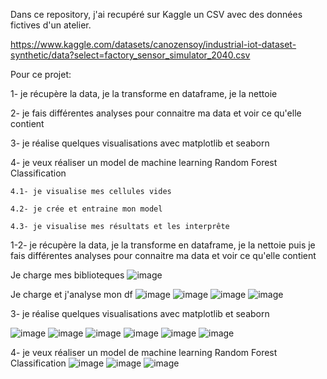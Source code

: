 Dans ce repository, j'ai recupéré sur Kaggle un CSV avec des données fictives d'un atelier.

https://www.kaggle.com/datasets/canozensoy/industrial-iot-dataset-synthetic/data?select=factory_sensor_simulator_2040.csv

Pour ce projet:

1- je récupère la data, je la transforme en dataframe, je la nettoie

2- je fais différentes analyses pour connaitre ma data et voir ce qu'elle contient

3- je réalise quelques visualisations avec matplotlib et seaborn

4- je veux réaliser un model de machine learning Random Forest Classification

    4.1- je visualise mes cellules vides
    
    4.2- je crée et entraine mon model
    
    4.3- je visualise mes résultats et les interprête

1-2- je récupère la data, je la transforme en dataframe, je la nettoie puis je fais différentes analyses pour connaitre ma data et voir ce qu'elle contient

Je charge mes biblioteques
![image](https://github.com/user-attachments/assets/647a6b48-d719-4480-b4fd-b4f6b9768f84)

Je charge et j'analyse mon df
![image](https://github.com/user-attachments/assets/6728d921-ba3a-4035-b7ce-48b82a91efd1)
![image](https://github.com/user-attachments/assets/4555102e-9a44-402e-88be-4e1844e75780)
![image](https://github.com/user-attachments/assets/3c78cb94-f58f-481f-8df4-8923162a7fd6)
![image](https://github.com/user-attachments/assets/926ae2e3-b63d-4781-a265-2f22a92d16d7)

3- je réalise quelques visualisations avec matplotlib et seaborn

![image](https://github.com/user-attachments/assets/ec3d6c08-5a1d-4e73-8436-a2c9e4fc5d9e)
![image](https://github.com/user-attachments/assets/efe4bf70-bcbc-416a-98c4-e666204fe502)
![image](https://github.com/user-attachments/assets/e1aac258-83e3-4ed0-9db6-0d46ff7a5569)
![image](https://github.com/user-attachments/assets/03690a91-79c1-43e6-a9e6-1d9350e7b408)
![image](https://github.com/user-attachments/assets/d328c913-b709-407d-baa6-bc54f7ddaa51)
![image](https://github.com/user-attachments/assets/e2689649-48a2-4ea6-9b16-bbd5946eb061)

4- je veux réaliser un model de machine learning Random Forest Classification
![image](https://github.com/user-attachments/assets/68268281-c44f-4226-9d4f-0d25cedb79ce)
![image](https://github.com/user-attachments/assets/8e5c9545-1746-4899-8146-0bbb5b707ab6)
![image](https://github.com/user-attachments/assets/3e4d319d-3f90-45e2-a324-68823d144f70)





    
